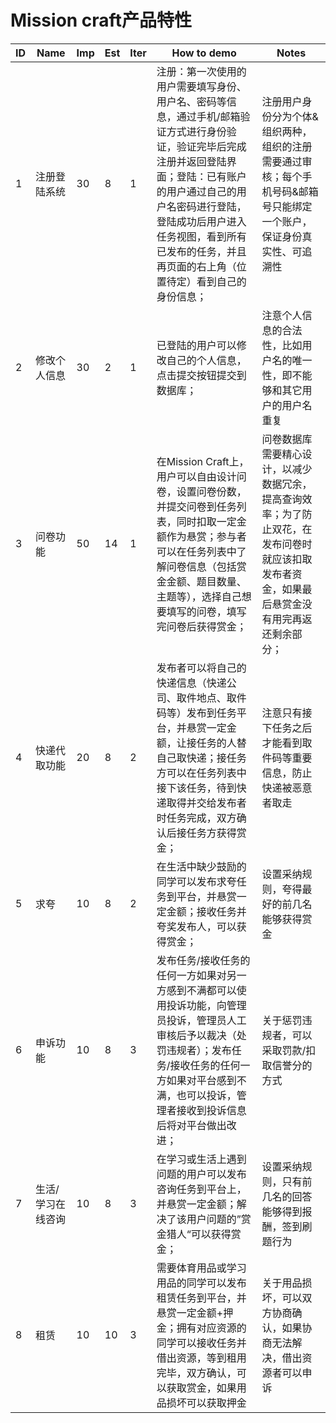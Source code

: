 # Mission craft产品特性



| ID   | Name              | Imp  | Est  | Iter | How to demo                                                  | Notes                                                        |
| ---- | ----------------- | ---- | ---- | ---- | ------------------------------------------------------------ | ------------------------------------------------------------ |
| 1    | 注册登陆系统      | 30   | 8    | 1    | 注册：第一次使用的用户需要填写身份、用户名、密码等信息，通过手机/邮箱验证方式进行身份验证，验证完毕后完成注册并返回登陆界面；登陆：已有账户的用户通过自己的用户名密码进行登陆，登陆成功后用户进入任务视图，看到所有已发布的任务，并且再页面的右上角（位置待定）看到自己的身份信息； | 注册用户身份分为个体&组织两种，组织的注册需要通过审核；每个手机号码&邮箱号只能绑定一个账户，保证身份真实性、可追溯性 |
| 2    | 修改个人信息      | 30   | 2    | 1    | 已登陆的用户可以修改自己的个人信息，点击提交按钮提交到数据库； | 注意个人信息的合法性，比如用户名的唯一性，即不能够和其它用户的用户名重复 |
| 3    | 问卷功能          | 50   | 14   | 1    | 在Mission Craft上，用户可以自由设计问卷，设置问卷份数，并提交问卷到任务列表，同时扣取一定金额作为悬赏；参与者可以在任务列表中了解问卷信息（包括赏金金额、题目数量、主题等），选择自己想要填写的问卷，填写完问卷后获得赏金； | 问卷数据库需要精心设计，以减少数据冗余，提高查询效率；为了防止双花，在发布问卷时就应该扣取发布者资金，如果最后悬赏金没有用完再返还剩余部分； |
| 4    | 快递代取功能      | 20   | 8    | 2    | 发布者可以将自己的快递信息（快递公司、取件地点、取件码等）发布到任务平台，并悬赏一定金额，让接任务的人替自己取快递；接任务方可以在任务列表中接下该任务，待到快递取得并交给发布者时任务完成，双方确认后接任务方获得赏金； | 注意只有接下任务之后才能看到取件码等重要信息，防止快递被恶意者取走 |
| 5    | 求夸              | 10   | 8    | 2    | 在生活中缺少鼓励的同学可以发布求夸任务到平台，并悬赏一定金额；接收任务并夸奖发布人，可以获得赏金； | 设置采纳规则，夸得最好的前几名能够获得赏金                   |
| 6    | 申诉功能          | 10   | 8    | 3    | 发布任务/接收任务的任何一方如果对另一方感到不满都可以使用投诉功能，向管理员投诉，管理员人工审核后予以裁决（处罚违规者）；发布任务/接收任务的任何一方如果对平台感到不满，也可以投诉，管理者接收到投诉信息后将对平台做出改进； | 关于惩罚违规者，可以采取罚款/扣取信誉分的方式                |
| 7    | 生活/学习在线咨询 | 10   | 8    | 3    | 在学习或生活上遇到问题的用户可以发布咨询任务到平台上，并悬赏一定金额；解决了该用户问题的”赏金猎人“可以获得赏金； | 设置采纳规则，只有前几名的回答能够得到报酬，签到刷题行为     |
| 8    | 租赁              | 10   | 10   | 3    | 需要体育用品或学习用品的同学可以发布租赁任务到平台，并悬赏一定金额+押金；拥有对应资源的同学可以接收任务并借出资源，等到租用完毕，双方确认，可以获取赏金，如果用品损坏可以获取押金 | 关于用品损坏，可以双方协商确认，如果协商无法解决，借出资源者可以申诉 |